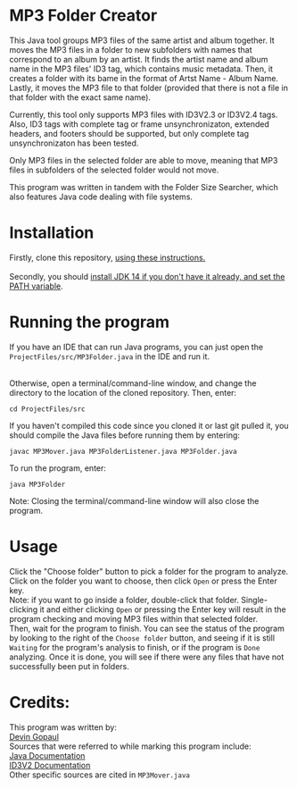 # MP3 Folder Creator
This Java tool groups MP3 files of the same artist and album together. It moves the MP3 files in a folder to new subfolders with names that correspond to an album by an artist. It finds the artist name and album name in the MP3 files' ID3 tag, which contains music metadata. Then, it creates a folder with its bame in the format of Artst Name - Album Name. Lastly, it moves the MP3 file to that folder (provided that there is not a file in that folder with the exact same name).<br>

Currently, this tool only supports MP3 files with ID3V2.3 or ID3V2.4 tags. Also, ID3 tags with complete tag or frame unsynchronizaton, extended headers, and footers should be supported, but only complete tag unsynchronizaton has been tested.<br>

Only MP3 files in the selected folder are able to move, meaning that MP3 files in subfolders of the selected folder would not move.<br>

This program was written in tandem with the Folder Size Searcher, which also features Java code dealing with file systems.<br>

# Installation
Firstly, clone this repository, 
[using these instructions.](https://docs.github.com/en/enterprise/2.13/user/articles/cloning-a-repository)
<br><br>
Secondly, you should [install JDK 14 if you don't have it already, and set the PATH variable](https://docs.oracle.com/en/java/javase/14/install/overview-jdk-installation.html#GUID-8677A77F-231A-40F7-98B9-1FD0B48C346A). 

# Running the program
If you have an IDE that can run Java programs, you can just open the `ProjectFiles/src/MP3Folder.java` in the IDE and run it.<br><br>

Otherwise, open a terminal/command-line window, and change the directory to the location of the cloned repository.
Then, enter:
```
cd ProjectFiles/src
```
If you haven't compiled this code since you cloned it or last git pulled it, you should compile the Java files before running them by entering:
```
javac MP3Mover.java MP3FolderListener.java MP3Folder.java
```
To run the program, enter:
```
java MP3Folder
```
Note: Closing the terminal/command-line window will also close the program.

# Usage
Click the "Choose folder" button to pick a folder for the program to analyze. Click on the folder you want to choose, then click `Open` or press the Enter key.<br>
Note: if you want to go inside a folder, double-click that folder. Single-clicking it and either clicking `Open` or pressing the Enter key will result in the program checking and moving MP3 files within that selected folder.<br>
Then, wait for the program to finish. You can see the status of the program by looking to the right of the `Choose folder` button, and seeing if it is still `Waiting` for the program's analysis to finish, or if the program is `Done` analyzing. Once it is done, you will see if there were any files that have not successfully been put in folders.

# Credits:
This program was written by:<br>
[Devin Gopaul](https://github.com/DevinGopaul)<br>
Sources that were referred to while marking this program include:<br>
[Java Documentation](https://docs.oracle.com/en/java/javase/14/docs/api/)<br>
[ID3V2 Documentation](https://id3.org)<br>
Other specific sources are cited in `MP3Mover.java`
